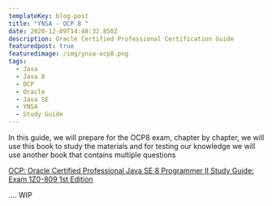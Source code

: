```yaml
---
templateKey: blog-post
title: "YNSA - OCP 8 "
date: 2020-12-09T14:48:32.850Z
description: Oracle Certified Professional Certification Guide
featuredpost: true
featuredimage: /img/ynsa-ocp8.png
tags:
  - Java
  - Java 8
  - OCP
  - Oracle
  - Java SE
  - YNSA
  - Study Guide
---
```

In this guide, we will prepare for the OCP8 exam, chapter by chapter, we will use this book to study the materials and for testing our knowledge we will use another book that contains multiple questions

[OCP: Oracle Certified Professional Java SE 8 Programmer II Study Guide: Exam 1Z0-809 1st Edition](https://www.amazon.com/OCP-Certified-Professional-Programmer-1Z0-809/dp/1119067901/ref=pd_sbs_14_4/144-8595748-2689736?_encoding=UTF8&pd_rd_i=1119067901&pd_rd_r=c50c8231-80de-4fa3-92af-1da67d336cd5&pd_rd_w=0XMu0&pd_rd_wg=reQUv&pf_rd_p=ed1e2146-ecfe-435e-b3b5-d79fa072fd58&pf_rd_r=ZD1B0MKBX2XCC05PNCWH&psc=1&refRID=ZD1B0MKBX2XCC05PNCWH)

.... WIP